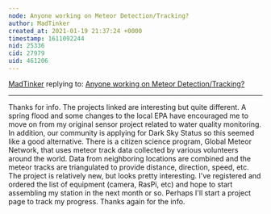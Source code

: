 ```yaml
---
node: Anyone working on Meteor Detection/Tracking?
author: MadTinker
created_at: 2021-01-19 21:37:24 +0000
timestamp: 1611092244
nid: 25336
cid: 27979
uid: 461206
---
```




[MadTinker](../profile/MadTinker) replying to: [Anyone working on Meteor Detection/Tracking?](../notes/MadTinker/12-26-2020/anyone-working-on-meteor-detection-tracking)

----
Thanks for info. The projects linked are interesting but quite different. A spring flood and some changes to the local EPA have encouraged me to move on from my original sensor project related to water quality monitoring. In addition, our community is applying for Dark Sky Status so this seemed like a good alternative.  There is a citizen science program, Global Meteor Network, that uses meteor track data collected by various volunteers around the world.  Data from neighboring locations are combined and the meteor tracks are triangulated to provide distance, direction, speed, etc. The project is relatively new, but looks pretty interesting. I've registered and ordered the list of equipment (camera, RasPi, etc) and hope to start assembling my station in the next month or so.  Perhaps I'll start a project page to track my progress. Thanks again for the info. 